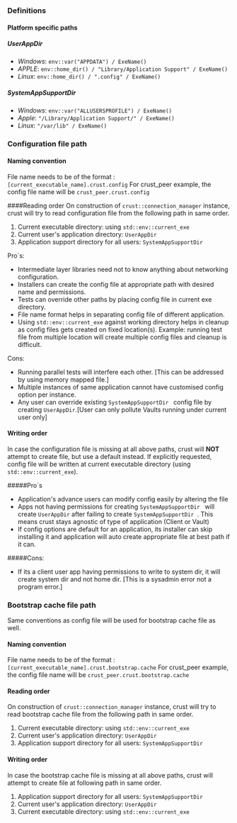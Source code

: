 ### Definitions

#### Platform specific paths

##### UserAppDir

 - *Windows*: `env::var("APPDATA") / ExeName()`
 - *APPLE*: `env::home_dir() / "Library/Application Support" / ExeName()`
 - *Linux*:  `env::home_dir() / ".config" / ExeName()`

##### SystemAppSupportDir

 - *Windows*: `env::var("ALLUSERSPROFILE") / ExeName()`
 - *Apple*: `"/Library/Application Support/" / ExeName()`
 - *Linux*: `"/var/lib" / ExeName()`


### Configuration file path
#### Naming convention
File name needs to be of the format : `[current_executable_name].crust.config`
For crust_peer example, the config file name will be `crust_peer.crust.config`


####Reading order
On construction of `crust::connection_manager` instance, crust will try to read configuration file from the following path in same order.

1. Current executable directory: using `std::env::current_exe`
2. Current user's application directory:  `UserAppDir`
3. Application support directory for all users: `SystemAppSupportDir `


Pro`s:
- Intermediate layer libraries need not to know anything about networking configuration.
- Installers can create the config file at appropriate path with desired name and permissions.
- Tests can override other paths by placing config file in current exe directory.
- File name format helps in separating config file of different application.
- Using `std::env::current_exe` against working directory helps in cleanup as config files gets created on fixed location(s). Example: running test file from multiple location will create multiple config files and cleanup is difficult.

Cons:
- Running parallel tests will interfere each other. [This can be addressed by using memory mapped file.]
- Multiple instances of same application cannot have customised config option per instance.
- Any user can override existing `SystemAppSupportDir ` config file by creating `UserAppDir`.[User can only pollute Vaults running under current user only]

#### Writing order

In case the configuration file is missing at all above paths, crust will **NOT**
attempt to create file, but use a default instead. If explicitly requested,
config file will be written at current executable directory (using
`std::env::current_exe`).

#####Pro`s
- Application's advance users can modify config easily by altering the file
- Apps not having permissions for creating `SystemAppSupportDir ` will create `UserAppDir` after failing to create `SystemAppSupportDir `. This means crust stays agnostic of type of application (Client or Vault)
- If config options are default for an application, its installer can skip installing it and application will auto create appropriate file at best path if it can.

#####Cons:
- If its a client user app having permissions to write to system dir, it will create system dir and not home dir. [This is a sysadmin error not a program error.]

### Bootstrap cache file path

Same conventions as config file will be used for bootstrap cache file as well.

#### Naming convention
File name needs to be of the format : `[current_executable_name].crust.bootstrap.cache`
For crust_peer example, the config file name will be `crust_peer.crust.bootstrap.cache`

#### Reading order

On construction of `crust::connection_manager` instance, crust will try to read
bootstrap cache file from the following path in same order.

1. Current executable directory: using `std::env::current_exe`
2. Current user's application directory:  `UserAppDir`
3. Application support directory for all users: `SystemAppSupportDir `

#### Writing order

In case the bootstrap cache file is missing at all above paths, crust will
attempt to create file at following path in same order.

1. Application support directory for all users: `SystemAppSupportDir `
2. Current user's application directory:  `UserAppDir`
3. Current executable directory: using `std::env::current_exe`
